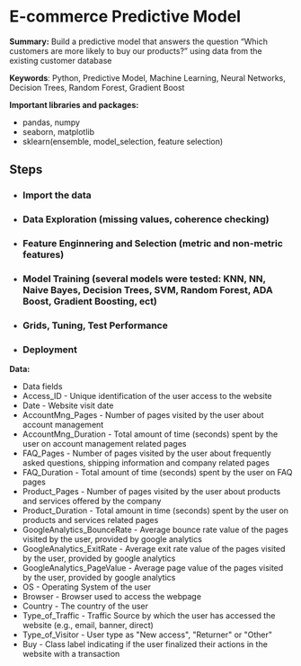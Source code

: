 # E-commerce Predictive Model
 
**Summary:** Build a predictive model that answers the question “Which customers are more likely to buy our products?” using data from the existing customer database

**Keywords**: Python, Predictive Model, Machine Learning, Neural Networks, Decision Trees, Random Forest, Gradient Boost

**Important libraries and packages:**
- pandas, numpy
- seaborn, matplotlib
- sklearn(ensemble, model_selection, feature selection)

## Steps
- ### Import the data
- ### Data Exploration (missing values, coherence checking)
- ### Feature Enginnering and Selection (metric and non-metric features)
- ### Model Training (several models were tested: KNN, NN, Naive Bayes, Decision Trees, SVM, Random Forest, ADA Boost, Gradient Boosting, ect)
- ### Grids, Tuning, Test Performance
- ### Deployment

**Data:**
- Data fields
- Access_ID - Unique identification of the user access to the website
- Date - Website visit date
- AccountMng_Pages - Number of pages visited by the user about account management
- AccountMng_Duration - Total amount of time (seconds) spent by the user on account management related pages
- FAQ_Pages - Number of pages visited by the user about frequently asked questions, shipping information and company related pages
- FAQ_Duration - Total amount of time (seconds) spent by the user on FAQ pages
- Product_Pages - Number of pages visited by the user about products and services offered by the company
- Product_Duration - Total amount in time (seconds) spent by the user on products and services related pages
- GoogleAnalytics_BounceRate - Average bounce rate value of the pages visited by the user, provided by google analytics
- GoogleAnalytics_ExitRate - Average exit rate value of the pages visited by the user, provided by google analytics
- GoogleAnalytics_PageValue - Average page value of the pages visited by the user, provided by google analytics
- OS - Operating System of the user
- Browser - Browser used to access the webpage
- Country - The country of the user
- Type_of_Traffic - Traffic Source by which the user has accessed the website (e.g., email, banner, direct)
- Type_of_Visitor - User type as "New access", "Returner" or "Other"
- Buy - Class label indicating if the user finalized their actions in the website with a transaction
